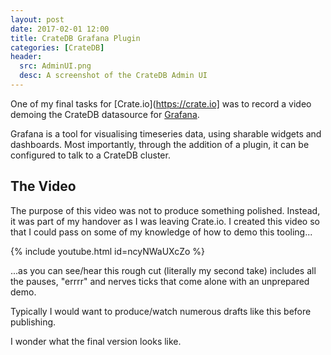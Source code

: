 ```yaml
---
layout: post
date: 2017-02-01 12:00
title: CrateDB Grafana Plugin
categories: [CrateDB]
header:
  src: AdminUI.png
  desc: A screenshot of the CrateDB Admin UI
---
```

One of my final tasks for [Crate.io](https://crate.io] was to record a
video demoing the CrateDB datasource for
[Grafana](https://grafana.net).

Grafana is a tool for visualising timeseries data, using sharable
widgets and dashboards. Most importantly, through the addition of a
plugin, it can be configured to talk to a CrateDB cluster.

## The Video

The purpose of this video was not to produce something
polished. Instead, it was part of my handover as I was leaving
Crate.io. I created this video so that I could pass on some of my
knowledge of how to demo this tooling...

{% include youtube.html id=ncyNWaUXcZo %}

...as you can see/hear this rough cut (literally my second take)
includes all the pauses, "errrr" and nerves ticks that come alone with
an unprepared demo.

Typically I would want to produce/watch numerous drafts like this
before publishing.

I wonder what the final version looks like.
